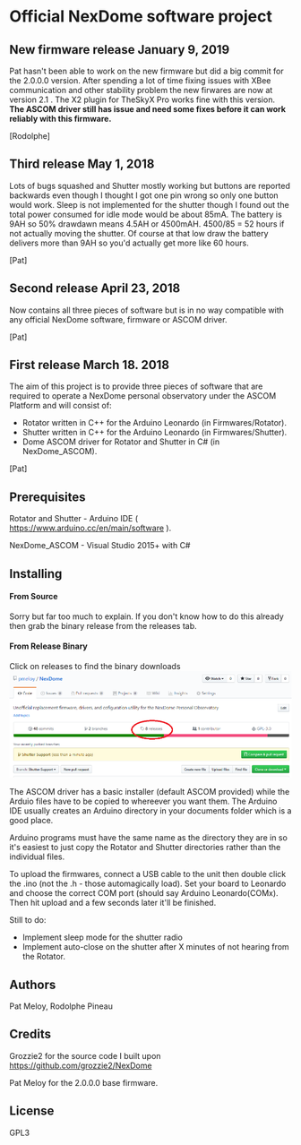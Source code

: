 # Official NexDome software project #

## New firmware release January 9, 2019 ##

Pat hasn't been able to work on the new firmware but did a big commit for the 2.0.0.0 version.
After spending a lot of time fixing issues with XBee communication and other stability problem the new firwares are now at version 2.1 . The X2 plugin for TheSkyX Pro works fine with this version. **The ASCOM driver still has issue and need some fixes before it can work reliably with this firmware.**

[Rodolphe]

## Third release May 1, 2018 ##

Lots of bugs squashed and Shutter mostly working but buttons are reported backwards even though I thought I got one pin wrong so only one button would work. Sleep is not implemented for the shutter though I found out the total power consumed for idle mode would be about 85mA. The battery is 9AH so 50% drawdawn means 4.5AH or 4500mAH. 4500/85 = 52 hours if not actually moving the shutter. Of course at that low draw the battery delivers more than 9AH so you'd actually get more like 60 hours.

[Pat]

## Second release April 23, 2018 ##
Now contains all three pieces of software but is in no way compatible with any official NexDome software, firmware or ASCOM driver.

[Pat]

## First release March 18. 2018 ##
The aim of this project is to provide three pieces of software that are required to operate a NexDome personal observatory under the ASCOM Platform and will consist of:

- Rotator written in C++ for the Arduino Leonardo (in Firmwares/Rotator).
- Shutter written in C++ for the Arduino Leonardo (in Firmwares/Shutter).
- Dome ASCOM driver for Rotator and Shutter in C# (in NexDome_ASCOM).

[Pat]

## Prerequisites ##
Rotator and Shutter - Arduino IDE ( https://www.arduino.cc/en/main/software ).

NexDome_ASCOM - Visual Studio 2015+ with C#

## Installing ##

#### From Source ####
Sorry but far too much to explain. If you don't know how to do this already then grab the binary release from the releases tab.

#### From Release Binary ####
Click on releases to find the binary downloads
![Releases Tab](/Docs/img/ReleasePic.png)

The ASCOM driver has a basic installer (default ASCOM provided) while the Arduio files have to be copied to whereever you want them. The Arduino IDE usually creates an Arduino directory in your documents folder which is a good place.

Arduino programs must have the same name as the directory they are in so it's easiest to just copy the Rotator and Shutter directories rather than the individual files.

To upload the firmwares, connect a USB cable to the unit then double click the .ino (not the .h - those automagically load). Set your board to Leonardo and choose the correct COM port (should say Arduino Leonardo(COMx). Then hit upload and a few seconds later it'll be finished.

Still to do:

- Implement sleep mode for the shutter radio
- Implement auto-close on the shutter after X minutes of not hearing from the Rotator.

## Authors ##
Pat Meloy, Rodolphe Pineau

## Credits ##
Grozzie2 for the source code I built upon https://github.com/grozzie2/NexDome

Pat Meloy for the 2.0.0.0 base firmware.

## License ##
GPL3

